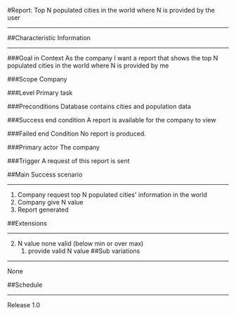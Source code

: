 #Report: Top N populated cities in the world where N is provided by the user

---
##Characteristic Information

---
###Goal in Context
As the company I want a report that shows the top N populated cities in the world where N is provided by me

###Scope
Company

###Level
Primary task

###Preconditions
Database contains cities and population data

###Success end condition
A report is available for the company to view

###Failed end Condition
No report is produced.

###Primary actor
The company

###Trigger
A request of this report is sent

##Main Success scenario

---
1. Company request top N populated cities' information in the world
2. Company give N value
3. Report generated

##Extensions

---
2. N value none valid (below min or over max)
   1. provide valid N value
##Sub variations

---
None

##Schedule

---
Release 1.0
